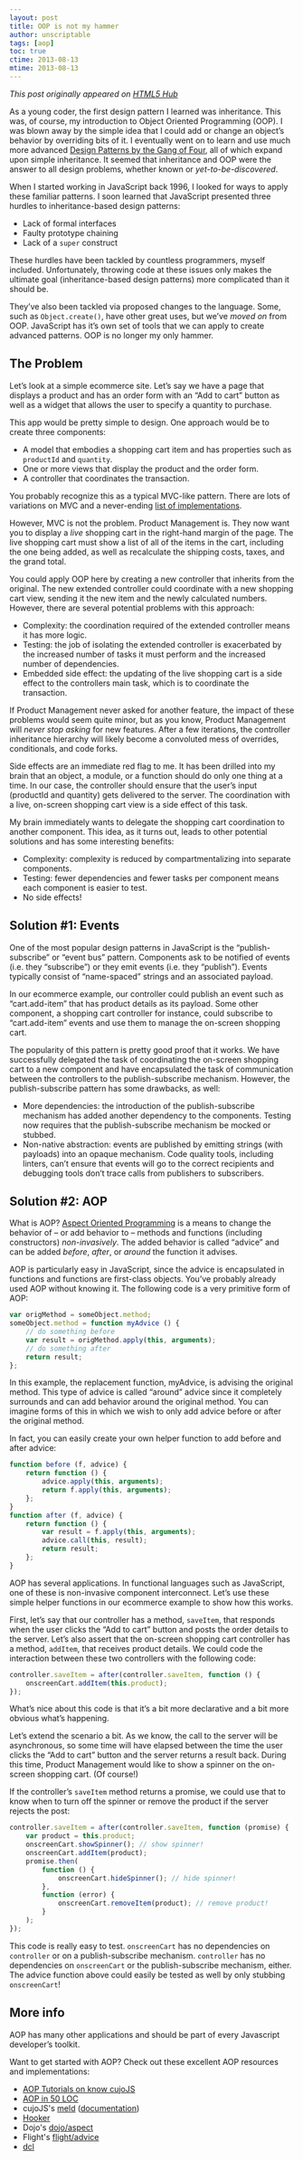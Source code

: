 ```yaml
---
layout: post
title: OOP is not my hammer
author: unscriptable
tags: [aop]
toc: true
ctime: 2013-08-13
mtime: 2013-08-13
---
```


*This post originally appeared on [HTML5 Hub](http://html5hub.com/oop-is-not-your-hammer/)*

As a young coder, the first design pattern I learned was inheritance.  This was, of course, my introduction to Object Oriented Programming (OOP).  I was blown away by the simple idea that I could add or change an object’s behavior by overriding bits of it.  I eventually went on to learn and use much more advanced [Design Patterns by the Gang of Four](http://en.wikipedia.org/wiki/Design_Patterns), all of which expand upon simple inheritance.  It seemed that inheritance and OOP were the answer to all design problems, whether known or *yet-to-be-discovered*.

<a name="jump"></a>

When I started working in JavaScript back 1996, I looked for ways to apply these familiar patterns.  I soon learned that JavaScript presented three hurdles to inheritance-based design patterns:

* Lack of formal interfaces
* Faulty prototype chaining
* Lack of a `super` construct

These hurdles have been tackled by countless programmers, myself included.  Unfortunately, throwing code at these issues only makes the ultimate goal (inheritance-based design patterns) more complicated than it should be.  

They’ve also been tackled via proposed changes to the language.  Some, such as `Object.create()`, have other great uses, but we’ve *moved on* from OOP.  JavaScript has it’s own set of tools that we can apply to create advanced patterns.  OOP is no longer my only hammer.

## The Problem

Let’s look at a simple ecommerce site.  Let’s say we have a page that displays a product and has an order form with an “Add to cart” button as well as a widget that allows the user to specify a quantity to purchase.  

This app would be pretty simple to design.  One approach would be to create three components: 

* A model that embodies a shopping cart item and has properties such as `productId` and `quantity`.
* One or more views that display the product and the order form.
* A controller that coordinates the transaction.

You probably recognize this as a typical MVC-like pattern.  There are lots of variations on MVC and a never-ending [list of implementations](http://todomvc.com/).

However, MVC is not the problem.  Product Management is.  They now want you to display a *live* shopping cart in the right-hand margin of the page.  The live shopping cart must show a list of all of the items in the cart, including the one being added, as well as recalculate the shipping costs, taxes, and the grand total.

You could apply OOP here by creating a new controller that inherits from the original.  The new extended controller could coordinate with a new shopping cart view, sending it the new item and the newly calculated numbers.  However, there are several potential problems with this approach:

* Complexity: the coordination required of the extended controller means it has more logic.
* Testing: the job of isolating the extended controller is exacerbated by the increased number of tasks it must perform and the increased number of dependencies.
* Embedded side effect: the updating of the live shopping cart is a side effect to the controllers main task, which is to coordinate the transaction.

If Product Management never asked for another feature, the impact of these problems would seem quite minor, but as you know, Product Management will *never stop asking* for new features.  After a few iterations, the controller inheritance hierarchy will likely become a convoluted mess of overrides, conditionals, and code forks.

Side effects are an immediate red flag to me.  It has been drilled into my brain that an object, a module, or a function should do only one thing at a time.  In our case, the controller should ensure that the user’s input (productId and quantity) gets delivered to the server.  The coordination with a live, on-screen shopping cart view is a side effect of this task.  

My brain immediately wants to delegate the shopping cart coordination to another component.  This idea, as it turns out, leads to other potential solutions and has some interesting benefits:

* Complexity: complexity is reduced by compartmentalizing into separate components.
* Testing: fewer dependencies and fewer tasks per component means each component is easier to test.
* No side effects!

## Solution #1: Events

One of the most popular design patterns in JavaScript is the “publish-subscribe” or “event bus” pattern.  Components ask to be notified of events (i.e. they “subscribe”) or they emit events (i.e. they “publish”).  Events typically consist of “name-spaced” strings and an associated payload.  

In our ecommerce example, our controller could publish an event such as “cart.add-item” that has product details as its payload.  Some other component, a shopping cart controller for instance, could subscribe to “cart.add-item” events and use them to manage the on-screen shopping cart.

The popularity of this pattern is pretty good proof that it works.  We have successfully delegated the task of coordinating the on-screen shopping cart to a new component and have encapsulated the task of communication between the controllers to the publish-subscribe mechanism.  However, the publish-subscribe pattern has some drawbacks, as well:

* More dependencies: the introduction of the publish-subscribe mechanism has added another dependency to the components.  Testing now requires that the publish-subscribe mechanism be mocked or stubbed.
* Non-native abstraction: events are published by emitting strings (with payloads) into an opaque mechanism.  Code quality tools, including linters, can’t ensure that events will go to the correct recipients and debugging tools don’t trace calls from publishers to subscribers.

## Solution #2: AOP

What is AOP? [Aspect Oriented Programming](http://en.wikipedia.org/wiki/Aspect-oriented_programming) is a means to change the behavior of – or add behavior to – methods and functions (including constructors) *non-invasively*.  The added behavior is called “advice” and can be added *before*, *after*, or *around* the function it advises.

AOP is particularly easy in JavaScript, since the advice is encapsulated in functions and functions are first-class objects.  You’ve probably already used AOP without knowing it.  The following code is a very primitive form of AOP:

```js
var origMethod = someObject.method;
someObject.method = function myAdvice () {
    // do something before
    var result = origMethod.apply(this, arguments);
    // do something after
    return result;
};
```

In this example, the replacement function, myAdvice, is advising the original method.  This type of advice is called “around” advice since it completely surrounds and can add behavior around the original method.  You can imagine forms of this in which we wish to only add advice before or after the original method.  

In fact, you can easily create your own helper function to add before and after advice:

```js
function before (f, advice) {
    return function () {
        advice.apply(this, arguments);
        return f.apply(this, arguments);
    };
}
function after (f, advice) {
    return function () {
        var result = f.apply(this, arguments);
        advice.call(this, result);
        return result;
    };
}
```

AOP has several applications.  In functional languages such as JavaScript, one of these is non-invasive component interconnect.  Let’s use these simple helper functions in our ecommerce example to show how this works.

First, let’s say that our controller has a method, `saveItem`, that responds when the user clicks the “Add to cart” button and posts the order details to the server.  Let’s also assert that the on-screen shopping cart controller has a method, `addItem`, that receives product details.  We could code the interaction between these two controllers with the following code:

```js
controller.saveItem = after(controller.saveItem, function () {
    onscreenCart.addItem(this.product);
});
```

What’s nice about this code is that it’s a bit more declarative and a bit more obvious what’s happening.  

Let’s extend the scenario a bit.  As we know, the call to the server will be asynchronous, so some time will have elapsed between the time the user clicks the “Add to cart” button and the server returns a result back.  During this time, Product Management would like to show a spinner on the on-screen shopping cart.  (Of course!)

If the controller’s `saveItem` method returns a promise, we could use that to know when to turn off the spinner or remove the product if the server rejects the post:

```js
controller.saveItem = after(controller.saveItem, function (promise) {
    var product = this.product;
    onscreenCart.showSpinner(); // show spinner!
    onscreenCart.addItem(product);
    promise.then(
        function () {
            onscreenCart.hideSpinner(); // hide spinner!
        },
        function (error) {
            onscreenCart.removeItem(product); // remove product!
        }
    );
});
```

This code is really easy to test.  `onscreenCart` has no dependencies on `controller` or on a publish-subscribe mechanism.  `controller` has no dependencies on `onscreenCart` or the publish-subscribe mechanism, either.  The advice function above could easily be tested as well by only stubbing `onscreenCart`!

## More info

AOP has many other applications and should be part of every Javascript developer’s toolkit.  

Want to get started with AOP?  Check out these excellent AOP resources and implementations:

* [AOP Tutorials on know cujoJS](/tutorials/aop)
* [AOP in 50 LOC](https://github.com/briancavalier/aop-jsconf-2013/blob/master/src/aop-simple.js)
* cujoJS's [meld](https://github.com/cujojs/meld) ([documentation](https://github.com/cujojs/meld/tree/master/docs))
* [Hooker](https://github.com/cowboy/javascript-hooker)
* Dojo's [dojo/aspect](https://github.com/dojo/dojo/blob/master/aspect.js)
* Flight's [flight/advice](https://github.com/flightjs/flight/blob/master/doc/advice_api.md)
* [dcl](https://github.com/uhop/dcl)
